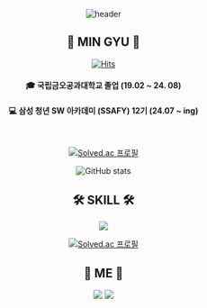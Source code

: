 
<div align="center">

  ![header](https://capsule-render.vercel.app/api?type=waving&color=auto&height=280&section=header&text=Hello!&fontSize=120)


  
## 👋 MIN GYU 👋 
  

 [![Hits](https://hits.seeyoufarm.com/api/count/incr/badge.svg?url=https%3A%2F%2Fgithub.com%2FChungmingyu&count_bg=%230002FF&title_bg=%23FF0000&icon=&icon_color=%23E7E7E7&title=hits&edge_flat=false)](https://hits.seeyoufarm.com)

  

 #### 🎓 국립금오공과대학교 졸업 (19.02 ~ 24. 08)  
 #### 💻  삼성 청년 SW 아카데미 (SSAFY) 12기  (24.07 ~ ing)
 

  <br>
 
</div>

<div align="center">
  
[![Solved.ac
프로필](http://mazassumnida.wtf/api/generate_badge?boj={ktfig7023})](https://solved.ac/{ktfig7023})

![GitHub stats](https://github-readme-stats.vercel.app/api?username=Chungmingyu&show_icons=true&theme=radical)

</div>

<div align="center">
  

  ## 🛠 SKILL 🛠
 

<img src="https://img.shields.io/badge/Python-3776AB?style=flat-square&logo=Python&logoColor=white"/>

[![Solved.ac
프로필](http://mazassumnida.wtf/api/mini/generate_badge?boj={ktfig7023})](https://solved.ac/{handle})

 
</div>

<div align="center">
  

  ## 🤙 ME 🤙
 
<a href="https://www.instagram.com/min_9yuuuuu/?hl=ko"><img src="https://img.shields.io/badge/Instagram-E4405F?style=for-the-badge&logo=instagram&logoColor=white"/></a>
<a href="mailto:ktfigs@gmail.com"><img src="https://img.shields.io/badge/Gmail-D14836?style=for-the-badge&logo=gmail&logoColor=white"/></a>

 
</div>
